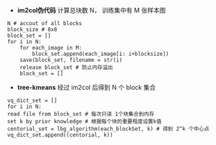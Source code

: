 - **im2col伪代码**
计算总块数 N， 训练集中有 M 张样本图
```
N # accout of all blocks
block_size # 8x8
block_set = []
for i in N:
    for each_image in M:
        block_set.append(each_image[i: i+blocksize])
    save(block_set, filename = str(i)
    release block_set # 防止内存溢出
    block_set = []
```

- **tree-kmeans**
经过 im2col 后得到 N 个 block 集合
```
vq_dict_set = []
for i in N:
read file from block_set # 每次只读 1个块集合到内存
set k by prior knowledge # 根据每个块的重要程度设置k值
centorial_set = lbg_algorithm(each_blockSet, k) # 得到 2^k 个中心点
vq_dict_set.append((centorial, k))
```
